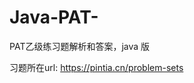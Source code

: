 # Java-PAT-
PAT乙级练习题解析和答案，java 版

习题所在url:
<a href="https://pintia.cn/problem-sets">https://pintia.cn/problem-sets</a>
